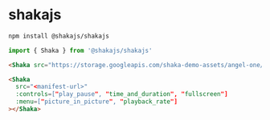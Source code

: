 # shakajs

```bash
npm install @shakajs/shakajs
```

```js
import { Shaka } from '@shakajs/shakajs'
```

```html
<Shaka src="https://storage.googleapis.com/shaka-demo-assets/angel-one/dash.mpd"></Shaka>
```

<!--```html
<Shaka src="<manifest-url>">
  <track src="en.vtt" kind="captions" label="en" srclang="en">
</Shaka>
```

```html
<Shaka>
  <source src="<manifest-url>">
</Shaka>
```

```html
<Shaka
  src="<manifest-url>"
  poster="shakajs.png"
></Shaka>
```-->

```html
<Shaka
  src="<manifest-url>"
  :controls=["play_pause", "time_and_duration", "fullscreen"]
  :menu=["picture_in_picture", "playback_rate"]
></Shaka>
```
